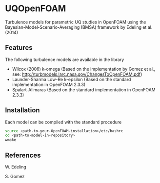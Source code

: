 # UQOpenFOAM
Turbulence models for parametric UQ studies in OpenFOAM using the Bayesian-Model-Scenario-Averaging (BMSA) framework by
Edeling et al. (2014)

Features
-----------
The following turbulence models are available in the library

* Wilcox (2006) k-omega (Based on the implementation by Gomez et al., see: http://turbmodels.larc.nasa.gov/ChangesToOpenFOAM.pdf)
* Launder-Sharma Low-Re k-epsilon (Based on the standard implementation in OpenFOAM 2.3.3)
* Spalart-Allmaras (Based on the standard implementation in OpenFOAM 2.3.3)


Installation
-----------
Each model can be compiled with the standard procedure

```bash
source <path-to-your-OpenFOAM-installation>/etc/bashrc
cd <path-to-model-in-repository>
wmake
```




References
-----------
W. Edeling

S. Gomez
